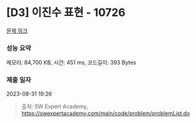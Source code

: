 # [D3] 이진수 표현 - 10726 

[문제 링크](https://swexpertacademy.com/main/code/problem/problemDetail.do?contestProbId=AXRSXf_a9qsDFAXS) 

### 성능 요약

메모리: 84,700 KB, 시간: 451 ms, 코드길이: 393 Bytes

### 제출 일자

2023-08-31 19:26



> 출처: SW Expert Academy, https://swexpertacademy.com/main/code/problem/problemList.do
